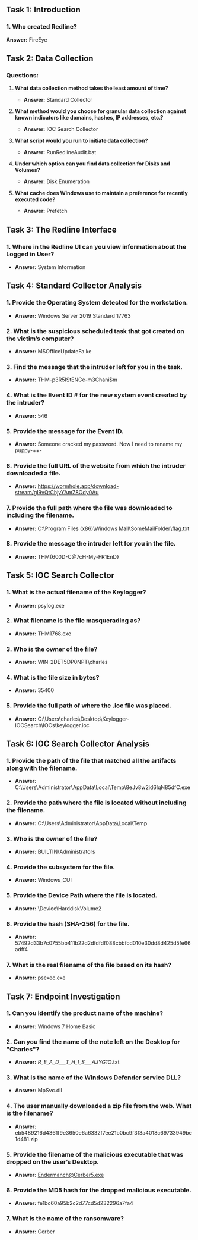 ## Task 1: Introduction

### 1. Who created Redline?
**Answer:** FireEye

## Task 2: Data Collection

### Questions:
1. **What data collection method takes the least amount of time?**   
   - **Answer:** Standard Collector

2. **What method would you choose for granular data collection against known indicators like domains, hashes, IP addresses, etc.?**
   - **Answer:** IOC Search Collector

3. **What script would you run to initiate data collection?**
   - **Answer:** RunRedlineAudit.bat

4. **Under which option can you find data collection for Disks and Volumes?**
   - **Answer:** Disk Enumeration

5. **What cache does Windows use to maintain a preference for recently executed code?**
   - **Answer:** Prefetch

## Task 3: The Redline Interface

### 1. Where in the Redline UI can you view information about the Logged in User?
   - **Answer:** System Information

## Task 4: Standard Collector Analysis

### 1. Provide the Operating System detected for the workstation.
   - **Answer:** Windows Server 2019 Standard 17763

### 2. What is the suspicious scheduled task that got created on the victim’s computer?
   - **Answer:** MSOfficeUpdateFa.ke

### 3. Find the message that the intruder left for you in the task.
   - **Answer:** THM-p3R5IStENCe-m3Chani$m

### 4. What is the Event ID # for the new system event created by the intruder?
   - **Answer:** 546

### 5. Provide the message for the Event ID.
   - **Answer:** Someone cracked my password. Now I need to rename my puppy-++-

### 6. Provide the full URL of the website from which the intruder downloaded a file.
   - **Answer:** https://wormhole.app/download-stream/gI9vQtChjyYAmZ8Ody0Au

### 7. Provide the full path where the file was downloaded to including the filename.
   - **Answer:** C:\Program Files (x86)\Windows Mail\SomeMailFolder\flag.txt

### 8. Provide the message the intruder left for you in the file.
   - **Answer:** THM{600D-C@7cH-My-FR1EnD}

## Task 5: IOC Search Collector

### 1. What is the actual filename of the Keylogger?
   - **Answer:** psylog.exe

### 2. What filename is the file masquerading as?
   - **Answer:** THM1768.exe

### 3. Who is the owner of the file?
   - **Answer:** WIN-2DET5DP0NPT\charles

### 4. What is the file size in bytes?
   - **Answer:** 35400

### 5. Provide the full path of where the .ioc file was placed.
   - **Answer:** C:\Users\charles\Desktop\Keylogger-IOCSearch\IOCs\keylogger.ioc

## Task 6: IOC Search Collector Analysis

### 1. Provide the path of the file that matched all the artifacts along with the filename.
   - **Answer:** C:\Users\Administrator\AppData\Local\Temp\8eJv8w2id6IqN85dfC.exe

### 2. Provide the path where the file is located without including the filename.
   - **Answer:** C:\Users\Administrator\AppData\Local\Temp

### 3. Who is the owner of the file?
   - **Answer:** BUILTIN\Administrators

### 4. Provide the subsystem for the file.
   - **Answer:** Windows_CUI

### 5. Provide the Device Path where the file is located.
   - **Answer:** \Device\HarddiskVolume2

### 6. Provide the hash (SHA-256) for the file.
   - **Answer:** 57492d33b7c0755bb411b22d2dfdfdf088cbbfcd010e30dd8d425d5fe66adff4

### 7. What is the real filename of the file based on its hash?
   - **Answer:** psexec.exe

## Task 7: Endpoint Investigation

### 1. Can you identify the product name of the machine?
   - **Answer:** Windows 7 Home Basic

### 2. Can you find the name of the note left on the Desktop for "Charles"?
   - **Answer:** _R_E_A_D___T_H_I_S___AJYG1O_.txt

### 3. What is the name of the Windows Defender service DLL?
   - **Answer:** MpSvc.dll

### 4. The user manually downloaded a zip file from the web. What is the filename?
   - **Answer:** eb5489216d4361f9e3650e6a6332f7ee21b0bc9f3f3a4018c69733949be1d481.zip

### 5. Provide the filename of the malicious executable that was dropped on the user’s Desktop.
   - **Answer:** Endermanch@Cerber5.exe

### 6. Provide the MD5 hash for the dropped malicious executable.
   - **Answer:** fe1bc60a95b2c2d77cd5d232296a7fa4

### 7. What is the name of the ransomware?
   - **Answer:** Cerber
